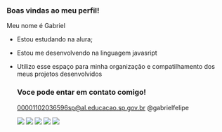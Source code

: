 ### Boas vindas ao meu perfil!

Meu nome é Gabriel

- Estou estudando na alura;
- Estou me desenvolvendo na linguagem javasript
- Utilizo esse espaço para minha organização e compatilhamento dos meus projetos desenvolvidos

  ### Voce pode entar em contato comigo!

  00001102036596sp@al.educacao.sp.gov.br
  @gabrielfelipe

  ![](https://tenor.com/pt-BR/view/flauta-vou-pro-sereno-arcoíris-musico-show-gif-17114749)
  ![](https://tenor.com/pt-BR/view/playing-music-mei-lee-turning-red-music-class-playing-flute-gif-23989138)
  ![](https://tenor.com/pt-BR/view/walking-anime-gif-18249661084189965779)
  ![](https://tenor.com/pt-BR/view/stephen-curry-gif-25553261)
 ![](https://media.giphy.com/media/AHZ0oQ3oWURK8SFZjd/giphy.gif?cid=790b76112v0gyfm4030oijirz5bz0qtuqsxz8krplp5ckgq7&ep=v1_gifs_search&rid=giphy.gif&ct=g)
